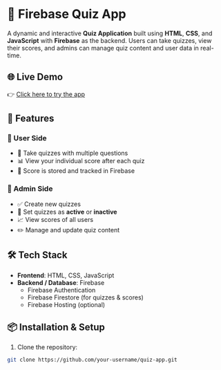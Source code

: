 # 🎯 Firebase Quiz App

A dynamic and interactive **Quiz Application** built using **HTML**, **CSS**, and **JavaScript** with **Firebase** as the backend. Users can take quizzes, view their scores, and admins can manage quiz content and user data in real-time.

## 🌐 Live Demo

👉 [Click here to try the app](https://firebase-quiz.netlify.app/)

## 🚀 Features

### 👤 User Side
- 📝 Take quizzes with multiple questions
- 📊 View your individual score after each quiz
- 💾 Score is stored and tracked in Firebase

### 🔧 Admin Side
- ✅ Create new quizzes
- 🔄 Set quizzes as **active** or **inactive**
- 📈 View scores of all users
- ✏️ Manage and update quiz content

## 🛠️ Tech Stack

- **Frontend**: HTML, CSS, JavaScript
- **Backend / Database**: Firebase
  - Firebase Authentication
  - Firebase Firestore (for quizzes & scores)
  - Firebase Hosting (optional)

## 📦 Installation & Setup

1. Clone the repository:

```bash
git clone https://github.com/your-username/quiz-app.git
